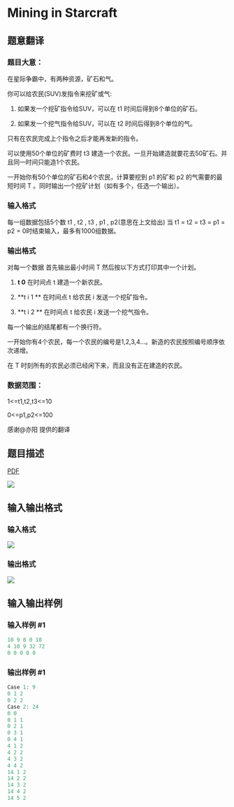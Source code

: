 # Mining in Starcraft

## 题意翻译

### 题目大意：

在星际争霸中，有两种资源，矿石和气。

你可以给农民(SUV)发指令来挖矿或气:

1. 如果发一个挖矿指令给SUV，可以在 t1 时间后得到8个单位的矿石。

2. 如果发一个挖气指令给SUV，可以在 t2 时间后得到8个单位的气。

只有在农民完成上个指令之后才能再发新的指令。

可以使用50个单位的矿费时 t3 建造一个农民。一旦开始建造就要花去50矿石。并且同一时间只能造1个农民。

一开始你有50个单位的矿石和4个农民，计算要挖到 p1 的矿和 p2 的气需要的最短时间 T 。同时输出一个挖矿计划（如有多个，任选一个输出）。

### 输入格式

每一组数据包括5个数 t1 , t2 , t3 , p1 , p2(意思在上文给出) 当 t1 = t2 = t3 = p1 = p2 = 0时结束输入，最多有1000组数据。

### 输出格式

对每一个数据 首先输出最小时间 T 然后按以下方式打印其中一个计划。

1. **t 0** 在时间点 t 建造一个新农民。

2. **t i 1 ** 在时间点 t 给农民 i 发送一个挖矿指令。

3. **t i 2 ** 在时间点 t 给农民 i 发送一个挖气指令。

每一个输出的结尾都有一个换行符。

一开始你有4个农民，每一个农民的编号是1,2,3,4...。新造的农民按照编号顺序依次递增。

在 T 时刻所有的农民必须已经闲下来，而且没有正在建造的农民。

### 数据范围：

1<=t1,t2,t3<=10

0<=p1,p2<=100

感谢@亦阳 提供的翻译

## 题目描述

[problemUrl]: https://uva.onlinejudge.org/index.php?option=com_onlinejudge&Itemid=8&category=823&page=show_problem&problem=4595

[PDF](https://uva.onlinejudge.org/external/127/p12742.pdf)

![](https://cdn.luogu.com.cn/upload/vjudge_pic/UVA12742/538ba7b7680735991e9795ece3ef12fcf439fdee.png)

## 输入输出格式

### 输入格式

![](https://cdn.luogu.com.cn/upload/vjudge_pic/UVA12742/37c33f9f3a6487361ac670228f0b48debd3c5679.png)

### 输出格式

![](https://cdn.luogu.com.cn/upload/vjudge_pic/UVA12742/2fa97aa8d6388d152e3153642e5a6182b3eae83c.png)

## 输入输出样例

### 输入样例 #1

```cpp
10 9 8 0 10
4 10 9 32 72
0 0 0 0 0
```


### 输出样例 #1

```cpp
Case 1: 9
0 1 2
0 2 2
Case 2: 24
0 0
0 1 1
0 2 1
0 3 1
0 4 1
4 1 2
4 2 2
4 3 2
4 4 2
14 1 2
14 2 2
14 3 2
14 4 2
14 5 2
```



